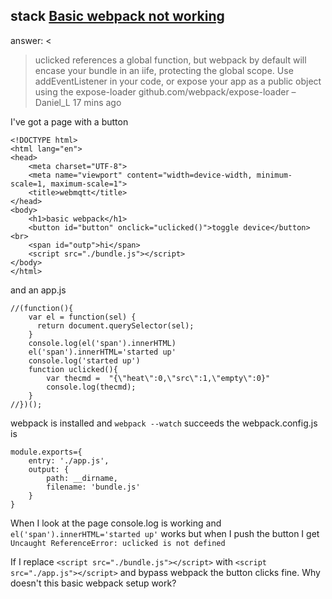 ## stack <a href="http://stackoverflow.com/questions/35781579/basic-webpack-not-working-for-button-click-function-uncaught-reference-error">Basic webpack not working</a>
answer:
<<blockquote cite="http://stackoverflow.com/questions/35781579/basic-webpack-not-working-for-button-click-function-uncaught-reference-error">
    <p>uclicked references a global function, but webpack by default will encase your bundle in an iife, protecting the global scope. Use addEventListener in your code, or expose your app as a public object using the expose-loader github.com/webpack/expose-loader – Daniel_L 17 mins ago </p>
</blockquote>

I've got a page with a button

    <!DOCTYPE html>
    <html lang="en">
    <head>
        <meta charset="UTF-8">
        <meta name="viewport" content="width=device-width, minimum-scale=1, maximum-scale=1">   
        <title>webmqtt</title>
    </head>
    <body>
        <h1>basic webpack</h1>
        <button id="button" onclick="uclicked()">toggle device</button><br>
        <span id="outp">hi</span>
        <script src="./bundle.js"></script>     
    </body>
    </html>

and an app.js

    //(function(){
        var el = function(sel) {
          return document.querySelector(sel);
        }
        console.log(el('span').innerHTML)
        el('span').innerHTML='started up'
        console.log('started up')
        function uclicked(){
            var thecmd =  "{\"heat\":0,\"src\":1,\"empty\":0}"
            console.log(thecmd);
        }
    //})();

webpack is installed and `webpack --watch` succeeds the webpack.config.js is

    module.exports={
        entry: './app.js',
        output: {
            path: __dirname,
            filename: 'bundle.js'
        }
    }

When I look at the page console.log is working and `el('span').innerHTML='started up'` works but when I push the button I get `Uncaught ReferenceError: uclicked is not defined` 

If I replace `<script src="./bundle.js"></script>` with `<script src="./app.js"></script>` and bypass webpack the button clicks fine. Why doesn't this basic webpack setup work?

